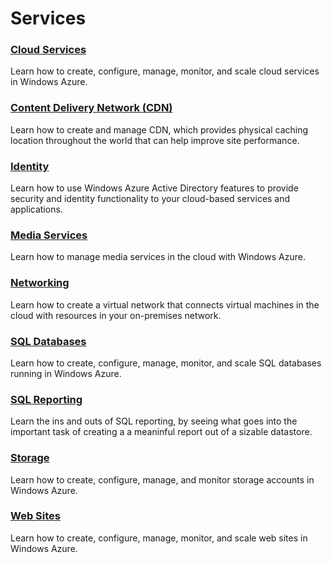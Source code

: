<div class="dev-articles">
<h1>Services</h1>
<div class="article green">
<h3><a href="./cloud-services">Cloud Services</a></h3>
<p>Learn how to create, configure, manage, monitor, and scale cloud services in Windows Azure.</p>
</div>
<div class="article green">
<h3><a href="./other/CDN">Content Delivery Network (CDN)</a></h3>
<p>Learn how to create and manage CDN, which provides physical caching location throughout the world that can help improve site performance.</p>
</div>
<div class="article blue">
<h3><a href="./identity/">Identity</a></h3>
<p>Learn how to use Windows Azure Active Directory features to provide security and identity functionality to your cloud-based services and applications.</p></div>

<div class="article blue">
<h3><a href="./media-services/">Media Services</a></h3>
<p>Learn how to manage media services in the cloud with Windows Azure.</p>
</div>
<div class="article green">
<h3><a href="./networking/">Networking</a></h3>
<p>Learn how to create a virtual network that connects virtual machines in the cloud with resources in your on-premises network.</p>
</div>
<div class="article blue">
<h3><a href="./sql-databases">SQL Databases</a></h3>
<p>Learn how to create, configure, manage, monitor, and scale SQL databases running in Windows Azure.</p>
</div>
<div class="article red">
<h3><a href="./other/SQL-reporting/">SQL Reporting</a></h3>
<p>Learn the ins and outs of SQL reporting, by seeing what goes into the important task of creating a a meaninful report out of a sizable datastore.</p>
</div>

<div class="article red">
<h3><a href="./storage/">Storage</a></h3>
<p>Learn how to create, configure, manage, and monitor storage accounts in Windows Azure.</p>
</div>

<div class="article red">
<h3><a href="./web-sites/">Web Sites</a></h3>
<p>Learn how to create, configure, manage, monitor, and scale web sites in Windows Azure.</p>
</div>


</div>